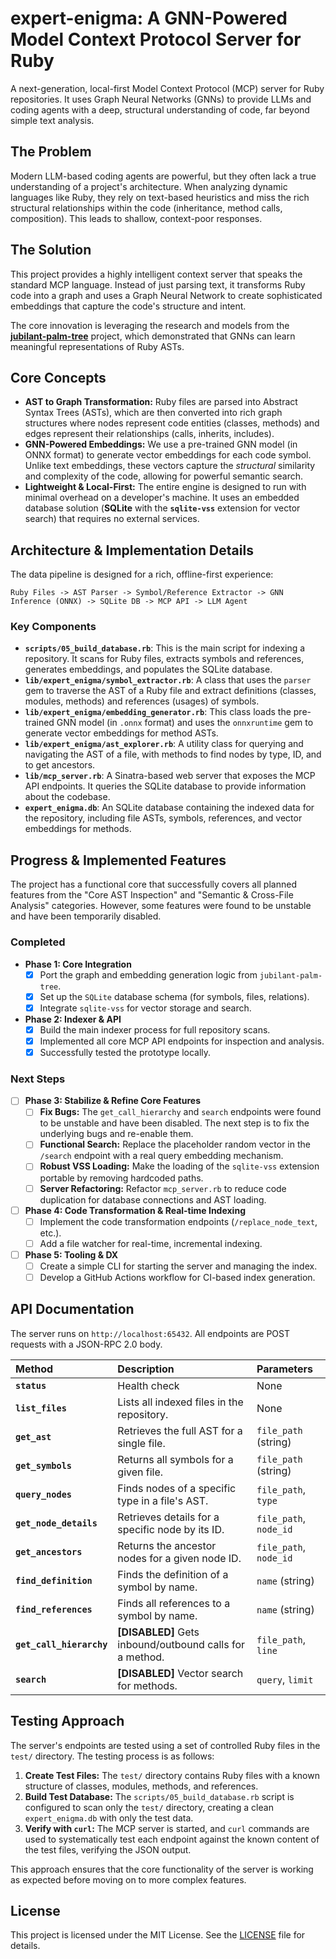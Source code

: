 # expert-enigma: A GNN-Powered Model Context Protocol Server for Ruby

A next-generation, local-first Model Context Protocol (MCP) server for Ruby repositories. It uses Graph Neural Networks (GNNs) to provide LLMs and coding agents with a deep, structural understanding of code, far beyond simple text analysis.

## The Problem

Modern LLM-based coding agents are powerful, but they often lack a true understanding of a project's architecture. When analyzing dynamic languages like Ruby, they rely on text-based heuristics and miss the rich structural relationships within the code (inheritance, method calls, composition). This leads to shallow, context-poor responses.

## The Solution

This project provides a highly intelligent context server that speaks the standard MCP language. Instead of just parsing text, it transforms Ruby code into a graph and uses a Graph Neural Network to create sophisticated embeddings that capture the code's structure and intent.

The core innovation is leveraging the research and models from the **[jubilant-palm-tree](https://github.com/timlawrenz/jubilant-palm-tree)** project, which demonstrated that GNNs can learn meaningful representations of Ruby ASTs.

## Core Concepts

*   **AST to Graph Transformation:** Ruby files are parsed into Abstract Syntax Trees (ASTs), which are then converted into rich graph structures where nodes represent code entities (classes, methods) and edges represent their relationships (calls, inherits, includes).
*   **GNN-Powered Embeddings:** We use a pre-trained GNN model (in ONNX format) to generate vector embeddings for each code symbol. Unlike text embeddings, these vectors capture the *structural* similarity and complexity of the code, allowing for powerful semantic search.
*   **Lightweight & Local-First:** The entire engine is designed to run with minimal overhead on a developer's machine. It uses an embedded database solution (**SQLite** with the **`sqlite-vss`** extension for vector search) that requires no external services.

## Architecture & Implementation Details

The data pipeline is designed for a rich, offline-first experience:

`Ruby Files -> AST Parser -> Symbol/Reference Extractor -> GNN Inference (ONNX) -> SQLite DB -> MCP API -> LLM Agent`

### Key Components

*   **`scripts/05_build_database.rb`**: This is the main script for indexing a repository. It scans for Ruby files, extracts symbols and references, generates embeddings, and populates the SQLite database.
*   **`lib/expert_enigma/symbol_extractor.rb`**: A class that uses the `parser` gem to traverse the AST of a Ruby file and extract definitions (classes, modules, methods) and references (usages) of symbols.
*   **`lib/expert_enigma/embedding_generator.rb`**: This class loads the pre-trained GNN model (in `.onnx` format) and uses the `onnxruntime` gem to generate vector embeddings for method ASTs.
*   **`lib/expert_enigma/ast_explorer.rb`**: A utility class for querying and navigating the AST of a file, with methods to find nodes by type, ID, and to get ancestors.
*   **`lib/mcp_server.rb`**: A Sinatra-based web server that exposes the MCP API endpoints. It queries the SQLite database to provide information about the codebase.
*   **`expert_enigma.db`**: An SQLite database containing the indexed data for the repository, including file ASTs, symbols, references, and vector embeddings for methods.

## Progress & Implemented Features

The project has a functional core that successfully covers all planned features from the "Core AST Inspection" and "Semantic & Cross-File Analysis" categories. However, some features were found to be unstable and have been temporarily disabled.

### Completed

*   **Phase 1: Core Integration**
    *   [x] Port the graph and embedding generation logic from `jubilant-palm-tree`.
    *   [x] Set up the `SQLite` database schema (for symbols, files, relations).
    *   [x] Integrate `sqlite-vss` for vector storage and search.
*   **Phase 2: Indexer & API**
    *   [x] Build the main indexer process for full repository scans.
    *   [x] Implemented all core MCP API endpoints for inspection and analysis.
    *   [x] Successfully tested the prototype locally.

### Next Steps

*   [ ] **Phase 3: Stabilize & Refine Core Features**
    *   [ ] **Fix Bugs:** The `get_call_hierarchy` and `search` endpoints were found to be unstable and have been disabled. The next step is to fix the underlying bugs and re-enable them.
    *   [ ] **Functional Search:** Replace the placeholder random vector in the `/search` endpoint with a real query embedding mechanism.
    *   [ ] **Robust VSS Loading:** Make the loading of the `sqlite-vss` extension portable by removing hardcoded paths.
    *   [ ] **Server Refactoring:** Refactor `mcp_server.rb` to reduce code duplication for database connections and AST loading.
*   [ ] **Phase 4: Code Transformation & Real-time Indexing**
    *   [ ] Implement the code transformation endpoints (`/replace_node_text`, etc.).
    *   [ ] Add a file watcher for real-time, incremental indexing.
*   [ ] **Phase 5: Tooling & DX**
    *   [ ] Create a simple CLI for starting the server and managing the index.
    *   [ ] Develop a GitHub Actions workflow for CI-based index generation.

## API Documentation

The server runs on `http://localhost:65432`. All endpoints are POST requests with a JSON-RPC 2.0 body.

| Method | Description | Parameters |
| :--- | :--- | :--- |
| **`status`** | Health check | None |
| **`list_files`** | Lists all indexed files in the repository. | None |
| **`get_ast`** | Retrieves the full AST for a single file. | `file_path` (string) |
| **`get_symbols`** | Returns all symbols for a given file. | `file_path` (string) |
| **`query_nodes`** | Finds nodes of a specific type in a file's AST. | `file_path`, `type` |
| **`get_node_details`** | Retrieves details for a specific node by its ID. | `file_path`, `node_id` |
| **`get_ancestors`** | Returns the ancestor nodes for a given node ID. | `file_path`, `node_id` |
| **`find_definition`** | Finds the definition of a symbol by name. | `name` (string) |
| **`find_references`** | Finds all references to a symbol by name. | `name` (string) |
| **`get_call_hierarchy`**| **[DISABLED]** Gets inbound/outbound calls for a method. | `file_path`, `line` |
| **`search`** | **[DISABLED]** Vector search for methods. | `query`, `limit` |


## Testing Approach

The server's endpoints are tested using a set of controlled Ruby files in the `test/` directory. The testing process is as follows:

1.  **Create Test Files:** The `test/` directory contains Ruby files with a known structure of classes, modules, methods, and references.
2.  **Build Test Database:** The `scripts/05_build_database.rb` script is configured to scan only the `test/` directory, creating a clean `expert_enigma.db` with only the test data.
3.  **Verify with `curl`:** The MCP server is started, and `curl` commands are used to systematically test each endpoint against the known content of the test files, verifying the JSON output.

This approach ensures that the core functionality of the server is working as expected before moving on to more complex features.

## License

This project is licensed under the MIT License. See the [LICENSE](LICENSE) file for details.